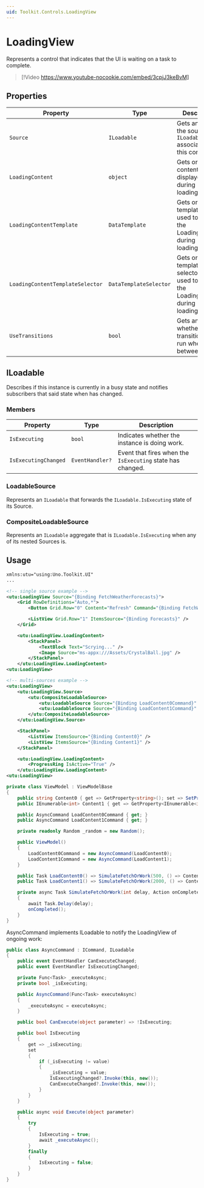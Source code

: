 ```yaml
---
uid: Toolkit.Controls.LoadingView
---
```


# LoadingView

Represents a control that indicates that the UI is waiting on a task to complete.

> [!Video https://www.youtube-nocookie.com/embed/3cpjJ3keBvM]

## Properties

| Property                         | Type                   | Description                                                                                         |
|----------------------------------|------------------------|-----------------------------------------------------------------------------------------------------|
| `Source`                         | `ILoadable`            | Gets and sets the source `ILoadable` associated with this control.                                  |
| `LoadingContent`                 | `object`               | Gets or sets the content to be displayed during loading/waiting.                                    |
| `LoadingContentTemplate`         | `DataTemplate`         | Gets or sets the template to be used to display the LoadingContent during loading/waiting.          |
| `LoadingContentTemplateSelector` | `DataTemplateSelector` | Gets or sets the template selector to be used to display the LoadingContent during loading/waiting. |
| `UseTransitions`                 | `bool`                 | Gets and sets whether transitions will run when going between states.                               |

## ILoadable

Describes if this instance is currently in a busy state and notifies subscribers that said state when has changed.

### Members

| Property             | Type            | Description                                                |
|----------------------|-----------------|------------------------------------------------------------|
| `IsExecuting`        | `bool`          | Indicates whether the instance is doing work.              |
| `IsExecutingChanged` | `EventHandler?` | Event that fires when the `IsExecuting` state has changed. |

### LoadableSource

Represents an `ILoadable` that forwards the `ILoadable.IsExecuting` state of its Source.

### CompositeLoadableSource

Represents an `ILoadable` aggregate that is `ILoadable.IsExecuting` when any of its nested Sources is.

## Usage

```xml
xmlns:utu="using:Uno.Toolkit.UI"
...

<!-- single source example -->
<utu:LoadingView Source="{Binding FetchWeatherForecasts}">
    <Grid RowDefinitions="Auto,*">
        <Button Grid.Row="0" Content="Refresh" Command="{Binding FetchWeatherForecasts}">

        <ListView Grid.Row="1" ItemsSource="{Binding Forecasts}" />
    </Grid>

    <utu:LoadingView.LoadingContent>
        <StackPanel>
            <TextBlock Text="Scrying..." />
            <Image Source="ms-appx:///Assets/CrystalBall.jpg" />
        </StackPanel>
    </utu:LoadingView.LoadingContent>
<utu:LoadingView>

<!-- multi-sources example -->
<utu:LoadingView>
    <utu:LoadingView.Source>
        <utu:CompositeLoadableSource>
            <utu:LoadableSource Source="{Binding LoadContent0Command}" />
            <utu:LoadableSource Source="{Binding LoadContent1Command}" />
        </utu:CompositeLoadableSource>
    </utu:LoadingView.Source>

    <StackPanel>
        <ListView ItemsSource="{Binding Content0}" />
        <ListView ItemsSource="{Binding Content1}" />
    </StackPanel>

    <utu:LoadingView.LoadingContent>
        <ProgressRing IsActive="True" />
    </utu:LoadingView.LoadingContent>
<utu:LoadingView>
```

```csharp
private class ViewModel : ViewModelBase
{
    public string Content0 { get => GetProperty<string>(); set => SetProperty(value); }
    public IEnumerable<int> Content1 { get => GetProperty<IEnumerable<int>>(); set => SetProperty(value); }

    public AsyncCommand LoadContent0Command { get; }
    public AsyncCommand LoadContent1Command { get; }

    private readonly Random _random = new Random();

    public ViewModel()
    {
        LoadContent0Command = new AsyncCommand(LoadContent0);
        LoadContent1Command = new AsyncCommand(LoadContent1);
    }

    public Task LoadContent0() => SimulateFetchOrWork(500, () => Content0 = DateTime.Now.ToString());
    public Task LoadContent1() => SimulateFetchOrWork(2000, () => Content1 = Enumerable.Range(0, _random.Next(3, 12)));

    private async Task SimulateFetchOrWork(int delay, Action onCompleted)
    {
        await Task.Delay(delay);
        onCompleted();
    }
}
```

AsyncCommand implements ILoadable to notify the LoadingView of ongoing work:

```csharp
public class AsyncCommand : ICommand, ILoadable
{
    public event EventHandler CanExecuteChanged;
    public event EventHandler IsExecutingChanged;

    private Func<Task> _executeAsync;
    private bool _isExecuting;

    public AsyncCommand(Func<Task> executeAsync)
    {
        _executeAsync = executeAsync;
    }

    public bool CanExecute(object parameter) => !IsExecuting;

    public bool IsExecuting
    {
        get => _isExecuting;
        set
        {
            if (_isExecuting != value)
            {
                _isExecuting = value;
                IsExecutingChanged?.Invoke(this, new());
                CanExecuteChanged?.Invoke(this, new());
            }
        }
    }

    public async void Execute(object parameter)
    {
        try
        {
            IsExecuting = true;
            await _executeAsync();
        }
        finally
        {
            IsExecuting = false;
        }
    }
}
```

